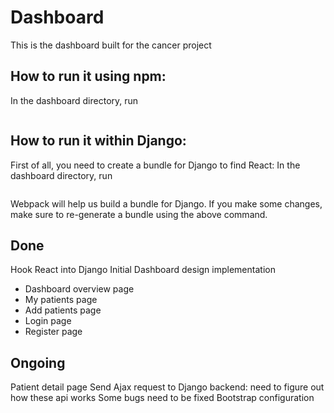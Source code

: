 # Dashboard
This is the dashboard built for the cancer project

## How to run it using npm:
In the dashboard directory, run
```npm start
```

## How to run it within Django:
First of all, you need to create a bundle for Django to find React:
In the dashboard directory, run
```webpack --config webpack.config.js
```
Webpack will help us build a bundle for Django. If you make some changes, make
sure to re-generate a bundle using the above command.

## Done
Hook React into Django
Initial Dashboard design implementation
* Dashboard overview page
* My patients page
* Add patients page
* Login page
* Register page

## Ongoing
Patient detail page
Send Ajax request to Django backend: need to figure out how these api works
Some bugs need to be fixed
Bootstrap configuration
